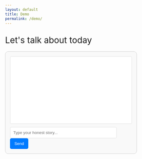 ```yaml
---
layout: default
title: Demo
permalink: /demo/
---
```


<br><span style="font-size: 2em;">Let's talk about today</span>

<div style="margin: 20px 0; padding: 15px; border: 1px solid #ccc; border-radius: 10px; max-width: 400px; background-color: #f9f9f9;">
  <div id="chat-box" style="height: 200px; overflow-y: auto; margin-bottom: 10px; padding: 10px; border: 1px solid #ddd; border-radius: 5px; background-color: #fff;">
    <!-- Chat messages will appear here -->
  </div>
  <input id="chat-input" type="text" placeholder="Type your honest story..." style="width: calc(100% - 50px); padding: 10px; border: 1px solid #ddd; border-radius: 5px;">
  <button id="send-btn" style="width: 60px; padding: 10px; border: none; background-color: #007BFF; color: white; border-radius: 5px; cursor: pointer;">Send</button>
</div>